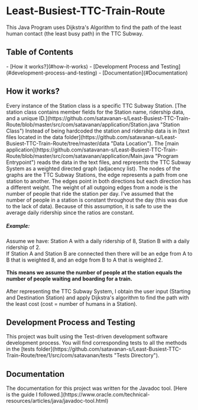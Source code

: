# Least-Busiest-TTC-Train-Route
This Java Program uses Dijkstra's Algorithm to find the path of the least human contact (the least busy path) in the TTC Subway. 
<h2>Table of Contents</h2>
- [How it works?](#how-it-works)
- [Development Process and Testing](#development-process-and-testing)
- [Documentation](#Documentation)
<!-- toc -->
<h2>How it works?</h2>
Every instance of the Station class is a specific TTC Subway Station. 
[The station class contains member fields for the Station name, ridership data, and a unique ID.](https://github.com/satavanan-s/Least-Busiest-TTC-Train-Route/blob/master/src/com/satavanan/application/Station.java "Station Class")
Instead of being hardcoded the station and ridership data is in [text files located in the data folder](https://github.com/satavanan-s/Least-Busiest-TTC-Train-Route/tree/master/data "Data Location").
The [main application](https://github.com/satavanan-s/Least-Busiest-TTC-Train-Route/blob/master/src/com/satavanan/application/Main.java "Program Entrypoint") reads the data in the text files, and 
represents the TTC Subway System as a weighted directed graph (adjacency list). The nodes of the graphs are the TTC Subway Stations,
the edge represents a path from one station to another. The edges point in both directions but each direction has a different
weight. The weight of all outgoing edges from a node is the number of people that ride the station per day. I've
assumed that the number of people in a station is constant throughout the day (this was due to the lack of data).
Because of this assumption, it is safe to use the average daily ridership since the ratios are constant.
<h5>Example:</h5>
Assume we have: Station A with a daily ridership of 8,
Station B with a daily ridership of 2. <br>
If Station A and Station B are connected then there will be an edge from
A to B that is weighted 8, and an edge from B to A that is weighted 2. <br><br>
<b>This means we assume the number of people at the station equals the number of people waiting and boarding for a train.</b>
<br><br>
After representing the TTC Subway System, I obtain the user input (Starting and Destination Station)
and apply Dijkstra's algorithm to find the path with the least cost (cost = number of humans in a Station).

<h2>Development Process and Testing</h2>
This project was built using the Test-driven development software development process.
You will find corresponding tests to all the methods in the [tests folder](https://github.com/satavanan-s/Least-Busiest-TTC-Train-Route/tree/1/src/com/satavanan/tests "Tests Directory").

<h2>Documentation</h2> 
The documentation for this project was written for the Javadoc tool. [Here is the guide I followed.](https://www.oracle.com/technical-resources/articles/java/javadoc-tool.html)

